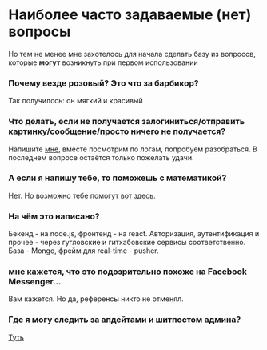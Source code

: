 # Наиболее часто задаваемые (нет) вопросы

Но тем не менее мне захотелось для начала сделать базу из вопросов, которые **могут** возникнуть при первом использовании

### Почему везде розовый? Это что за барбикор?
Так получилось: он мягкий и красивый

### Что делать, если не получается залогиниться/отправить картинку/сообщение/просто ничего не получается?
Напишите [мне](https://t.me/svprax), вместе посмотрим по логам, попробуем разобраться. В последнем вопросе остаётся только пожелать удачи.

### А если я напишу тебе, то поможешь с математикой?
Нет. Но возможно тебе помогут [вот здесь](https://youtu.be/dQw4w9WgXcQ).

### На чём это написано?
Бекенд - на node.js, фронтенд - на react. Авторизация, аутентификация и прочее - через гугловские и гитхабовские сервисы соответственно. База - Mongo, фрейм для real-time - pusher.

### мне кажется, что это подозрительно похоже на Facebook Messenger...
Вам кажется. Но да, референсы никто не отменял.

### Где я могу следить за апдейтами и шитпостом админа?
[Туть](https://t.me/updates1576)
